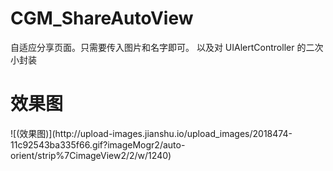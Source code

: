 # CGM_ShareAutoView
自适应分享页面。只需要传入图片和名字即可。 以及对 UIAlertController 的二次小封装

<h1>效果图</h1>
![(效果图)](http://upload-images.jianshu.io/upload_images/2018474-11c92543ba335f66.gif?imageMogr2/auto-orient/strip%7CimageView2/2/w/1240)


